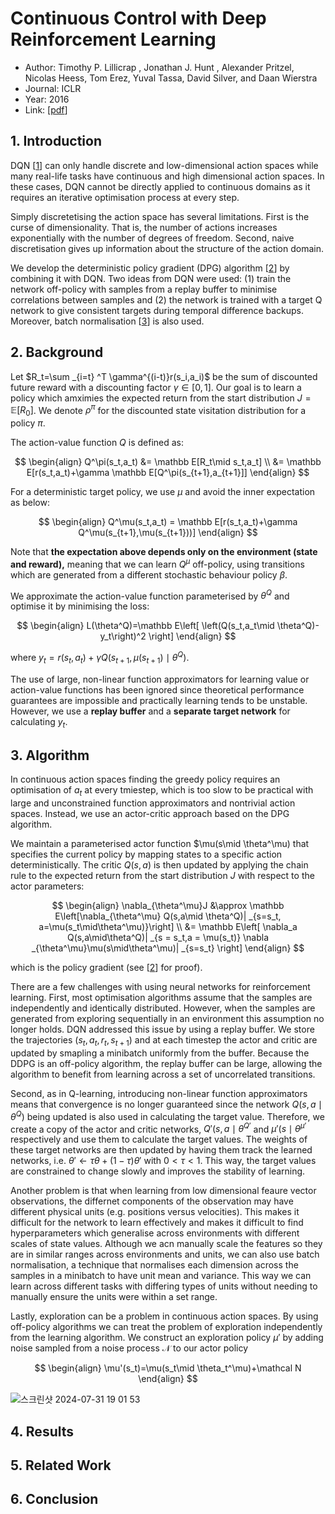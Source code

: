 # Continuous Control with Deep Reinforcement Learning
- Author: Timothy P. Lillicrap , Jonathan J. Hunt , Alexander Pritzel, Nicolas Heess, Tom Erez, Yuval Tassa, David Silver, and Daan Wierstra
- Journal: ICLR
- Year: 2016
- Link: [[pdf](https://arxiv.org/pdf/1509.02971)]

## 1. Introduction

DQN [[1](https://arxiv.org/pdf/1312.5602)] can only handle discrete and low-dimensional action spaces while many real-life tasks have continuous and high dimensional action spaces. In these cases, DQN cannot be directly applied to continuous domains as it requires an iterative optimisation process at every step.

Simply discretetising the action space has several limitations. First is the curse of dimensionality. That is, the number of actions increases exponentially with the number of degrees of freedom. Second, naive discretisation gives up information about the structure of the action domain.

We develop the deterministic policy gradient (DPG) algorithm [[2](https://proceedings.mlr.press/v32/silver14.pdf)] by combining it with DQN. Two ideas from DQN were used: (1) train the network off-policy with samples from a replay buffer to minimise correlations between samples and (2) the network is trained with a target Q network to give consistent targets during temporal difference backups. Moreover, batch normalisation [[3](https://arxiv.org/pdf/1502.03167)] is also used.

## 2. Background

Let $R_t=\sum _{i=t} ^T \gamma^{(i-t)}r(s_i,a_i)$ be the sum of discounted future reward with a discounting factor $\gamma\in[0,1]$. Our goal is to learn a policy which amximies the expected return from the start distribution $J=\mathbb E[R_0]$. We denote $\rho^\pi$ for the discounted state visitation distribution for a policy $\pi$.

The action-value function $Q$ is defined as:

$$
\begin{align}
Q^\pi(s_t,a_t) 
&= \mathbb E[R_t\mid s_t,a_t]
\\
&= \mathbb E[r(s_t,a_t)+\gamma \mathbb E[Q^\pi(s_{t+1},a_{t+1}]]
\end{align}
$$

For a deterministic target policy, we use $\mu$ and avoid the inner expectation as below:

$$
\begin{align}
Q^\mu(s_t,a_t) = \mathbb E[r(s_t,a_t)+\gamma Q^\mu(s_{t+1},\mu(s_{t+1}))]
\end{align}
$$

Note that **the expectation above depends only on the environment (state and reward),** meaning that we can learn $Q^\mu$ off-policy, using transitions which are generated from a different stochastic behaviour policy $\beta$.

We approximate the action-value function parameterised by $\theta^Q$ and optimise it by minimising the loss:

$$
\begin{align}
L(\theta^Q)=\mathbb E\left[ \left(Q(s_t,a_t\mid \theta^Q)-y_t\right)^2 \right]
\end{align}
$$

where $y_t=r(s_t,a_t)+\gamma Q(s_{t+1},\mu(s_{t+1})\mid \theta^Q)$.

The use of large, non-linear function approximators for learning value or action-value functions has been ignored since theoretical performance guarantees are impossible and practically learning tends to be unstable. However, we use a **replay buffer** and a **separate target network** for calculating $y_t$.

## 3. Algorithm

In continuous action spaces finding the greedy policy requires an optimisation of $a_t$ at every tmiestep, which is too slow to be practical with large and unconstrained function approximators and nontrivial action spaces. Instead, we use an actor-critic approach based on the DPG algorithm. 

We maintain a parameterised actor function $\mu(s\mid \theta^\mu) that specifies the current policy by mapping states to a specific action deterministically. The critic $Q(s,a)$ is then updated by applying the chain rule to the expected return from the start distribution $J$ with respect to the actor parameters:

$$
\begin{align}
\nabla_{\theta^\mu}J
&\approx \mathbb E\left[\nabla_{\theta^\mu} Q(s,a\mid \theta^Q)| _{s=s_t, a=\mu(s_t\mid\theta^\mu)}\right]
\\
&= \mathbb E\left[ \nabla_a Q(s,a\mid\theta^Q)| _{s = s_t,a = \mu(s_t)} \nabla _{\theta^\mu}\mu(s\mid\theta^\mu)| _{s=s_t} \right]
\end{align}
$$

which is the policy gradient (see [[2](https://proceedings.mlr.press/v32/silver14.pdf)] for proof).

There are a few challenges with using neural networks for reinforcement learning. First, most optimisation algorithms assume that the samples are independently and identically distributed. However, when the samples are generated from exploring sequentially in an environment this assumption no longer holds. DQN addressed this issue by using a replay buffer. We store the trajectories $(s_t,a_t,r_t,s_{t+1})$ and at each timestep the actor and critic are updated by smapling a minibatch uniformly from the buffer. Because the DDPG is an off-policy algorithm, the replay buffer can be large, allowing the algorithm to benefit from learning across a set of uncorrelated transitions.

Second, as in Q-learning, introducing non-linear function approximators means that convergence is no longer guaranteed since the network $Q(s,a\mid \theta^Q)$ being updated is also used in calculating the target value. Therefore, we create a copy of the actor and critic networks, $Q'(s,a\mid \theta^{Q'}$ and $\mu'(s\mid \theta^{\mu'}$ respectively and use them to calculate the target values. The weights of these target networks are then updated by having them track the learned networks, i.e. $\theta'\leftarrow \tau\theta+(1-\tau)\theta'$ with $0<\tau<1$. This way, the target values are constrained to change slowly and improves the stability of learning. 

Another problem is that when learning from low dimensional feaure vector observations, the differnet components of the observation may have different physical units (e.g. positions versus velocities). This makes it difficult for the network to learn effectively and makes it difficult to find hyperparameters which generalise across environments with different scales of state values. Although we acn manually scale the features so they are in similar ranges across environments and units, we can also use batch normalisation, a technique that normalises each dimension across the samples in a minibatch to have unit mean and variance. This way we can learn across different tasks with differing types of units without needing to manually ensure the units were within a set range.

Lastly, exploration can be a problem in continuous action spaces. By using off-policy algorithms we can treat the problem of exploration independently from the learning algorithm. We construct an exploration policy $\mu'$ by adding noise sampled from a noise process $\mathcal N$ to our actor policy

$$
\begin{align}
\mu'(s_t)=\mu(s_t\mid \theta_t^\mu)+\mathcal N
\end{align}
$$

![스크린샷 2024-07-31 19 01 53](https://github.com/user-attachments/assets/c61cee8d-7aae-4fe3-a406-f5bec8f471f5)

## 4. Results

## 5. Related Work

## 6. Conclusion
